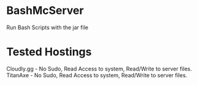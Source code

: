 # BashMcServer
Run Bash Scripts with the jar file

# Tested Hostings

Cloudly.gg - No Sudo, Read Access to system, Read/Write to server files.
TitanAxe - No Sudo, Read Access to system, Read/Write to server files.

